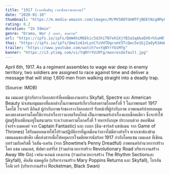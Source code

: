 ```yaml
---
title: "1917 (เวลาคือศัตรู เวลาคือความงดงาม)"
date: "2020-01-10"
thumbnail: "https://m.media-amazon.com/images/M/MV5BOTdmNTFjNDEtNzg0My00ZjkxLTg1ZDAtZTdkMDc2ZmFiNWQ1XkEyXkFqcGdeQXVyNTAzNzgwNTg@._V1_UX182_CR0,0,182,268_AL_.jpg"
rating: 8.2
duration: "1h 59min"
genre: "Drama, War / ละคร, สงคราม"
url: "https://ipfs.io/ipfs/QmW4hiM6Ekic5dJhiTN7ehSXjYB3aSqAbaQV6rhSuHRTML?filename=1917.2019.1080p.BluRay.H264.AAC-RARBG.mp4"
thai: "https://ipfs.io/ipfs/Qme1zA1nLynCfuVHTDgcsmV3TcQwc5e1GjZa8yR3AmWALw?filename=1917%20thai.vtt"
trailer: "https://www.youtube.com/watch?v=YqNYrYUiMfg"
banner: "https://i3.ytimg.com/vi/YqNYrYUiMfg/maxresdefault.jpg"
---
```


April 6th, 1917. As a regiment assembles to wage war deep in enemy territory, two soldiers are assigned to race against time and deliver a message that will stop 1,600 men from walking straight into a deadly trap.

(Source: IMDB)

ชม เมนเดส ผู้กำกับรางวัลออสการ์ที่เคยมีผลงานอย่าง Skyfall, Spectre และ American Beauty นำเสนอมุมมองที่แตกต่างในภาพยนตร์เกี่ยวกับสงครามโลกครั้งที่ 1 ในภาพยนตร์ 1917 โดยได้ โรเจอร์ ดีกินส์ ผู้กำกับภาพเจ้าของรางวัลออสการ์ รับหน้าที่ผู้กำกับภาพ ภาพยนตร์ถ่ายทอดมุมมองของสงครามโดยใช้การเล่าเรื่องราวแบบเรียลไทม์ เป็นภาพยนตร์เล่าเรื่องแบบช็อตเดียว ซึ่งจะทำให้ผู้ชมรู้สึกเสมือนอยู่ในสนามรบ ระหว่างสงครามโลกครั้งที่ 1 ทหารอังกฤษ ประกอบด้วย สคอฟิลด์ (จอร์จ แมคเคย์ จาก Captain Fantastic) และ เบลก (ดีน-ชาร์ลส์ แชปแมน จาก Game of Thrones) ได้รับมอบหมายให้ไปร่วมปฏิบัติการที่ดูเหมือนว่าอาจไม่มีทางสำเร็จ พวกเขาต้องข้ามเขตแดนของข้าศึก เพื่อส่งสารเพื่อให้หยุดการโจมตีทหารนับร้อย 1917 กำกับโดยแซม เมนเดส ที่เขียนบทร่วมกับคริสตี้ วิลสัน-แคร์น (จาก Showtime’s Penny Dreadful) ภาพยนตร์อำนวยการสร้างโดย แชม เมนเดส, พิปพา แฮร์ริส (ร่วมอำนวยการสร้าง Revolutionary Road บริหารงานสร้าง Away We Go) เจย์น-แอนน์ เทงเกรน (ร่วมอำนวยการสร้าง The Rhythm Sectionและ Skyfall), คัลลัม แมคดูกัล (บริหารงานสร้าง Mary Poppins Returns และ Skyfall), ไบรอัน โอลิเวอร์ (บริหารงานสร้าง Rocketman, Black Swan)

